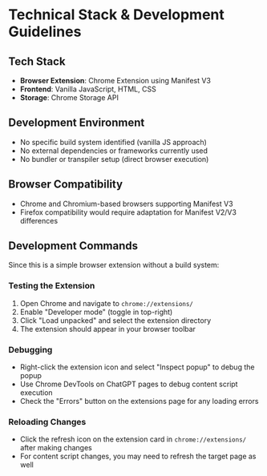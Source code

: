 # Technical Stack & Development Guidelines

## Tech Stack
- **Browser Extension**: Chrome Extension using Manifest V3
- **Frontend**: Vanilla JavaScript, HTML, CSS
- **Storage**: Chrome Storage API

## Development Environment
- No specific build system identified (vanilla JS approach)
- No external dependencies or frameworks currently used
- No bundler or transpiler setup (direct browser execution)

## Browser Compatibility
- Chrome and Chromium-based browsers supporting Manifest V3
- Firefox compatibility would require adaptation for Manifest V2/V3 differences

## Development Commands
Since this is a simple browser extension without a build system:

### Testing the Extension
1. Open Chrome and navigate to `chrome://extensions/`
2. Enable "Developer mode" (toggle in top-right)
3. Click "Load unpacked" and select the extension directory
4. The extension should appear in your browser toolbar

### Debugging
- Right-click the extension icon and select "Inspect popup" to debug the popup
- Use Chrome DevTools on ChatGPT pages to debug content script execution
- Check the "Errors" button on the extensions page for any loading errors

### Reloading Changes
- Click the refresh icon on the extension card in `chrome://extensions/` after making changes
- For content script changes, you may need to refresh the target page as well